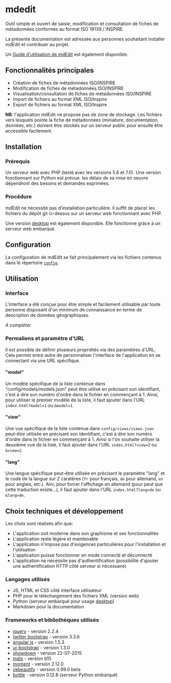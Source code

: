 # mdedit

Outil simple et ouvert de saisie, modification et consultation de fiches de métadonnées conformes au format ISO 19139 / INSPIRE.

La présente documentation est adressée aux personnes souhaitant installer mdEdit et contribuer au projet.

Un [Guide d'utilisation de mdEdit](./documentation/userGuide/mdEdit_UserDocumentation.md) est également disponible.


## Fonctionnalités principales

- Création de fiches de métadonnées ISO/INSPIRE
- Modification de fiches de métadonnées ISO/INSPIRE
- Visualisation/consultation de fiches de métadonnées ISO/INSPIRE
- Import de fichiers au format XML ISO/Inspire
- Export de fichiers au format XML ISO/Inspire

**NB**: l'application mdEdit ne propose pas de zone de stockage. Les fichiers vers lesquels pointe la fiche de métadonnées (miniature, documentation, données, etc.) doivent être stockés sur un serveur public pour ensuite être accessible facilement.


## Installation

### Prérequis

Un serveur web avec PHP (testé avec les versions 5.6 et 7.0).
Une version fonctionnant sur Python est prévue. les délais de sa mise en oeuvre dépendront des besoins et demandes exprimées.

### Procédure

mdEdit ne nécessite pas d'installation particulière.
Il suffit de placer les fichiers du dépôt git ci-dessus sur un serveur web fonctionnant avec PHP.

Une version [desktop](https://github.com/cigalsace/mdedit/tree/master/desktop) est également disponible. Elle fonctionne grâce à un serveur web embarqué.


## Configuration

La configuration de mdEdit se fait principalement via les fichiers contenus dans le répertoire [``config``](https://github.com/cigalsace/mdedit/tree/master/config).


## Utilisation

### Interface

L'interface a été conçue pour être simple et facilement utilisable par toute personne disposant d'un minimum de connaissance en terme de description de données géographiques.

_A compléter_

### Permaliens et paramètre d'URL

Il est possible de définir plusieurs propriétés via des paramètres d'URL.
Cela permet entre autre de personnaliser l'interface de l'application en se connectant via une URL spécifique.

#### "model"

Un modèle spécifique de la liste contenue dans "config/models/models.json" peut être utilisé en précisant son identifiant, c'est à dire son numéro d'ordre dans le fichier en commençant à 1.
Ainsi, pour utiliser le premier modèle de la liste, il faut ajouter dans l'URL ``index.html?model=1`` ou ``&model=1``.

#### "view"

Une vue spécifique de la liste contenue dans ``config/views/views.json`` peut-être utitisée en précisant son identifiant, c'est à dire son numéro d'ordre dans le fichier en commençant à 1.
Ainsi si l'on souhaite utiliser la deuxième vue de la liste, il faut ajouter dans l'URL ``index.html?view=2`` ou ``&view=2``.

#### "lang"

Une langue spécifique peut-être utilisée en précisant le paramètre "lang" et le code de la langue sur 2 caratères (``fr`` pour français, ``de`` pour allemand, ``en`` pour anglais, etc.).
Aini, pour forcer l'affichage en allemand (pour peut que cette traduction existe...), il faut ajouter dans l'URL ``index.html?lang=de`` ou ``&lang=de``.


## Choix techniques et développement

Les choix sont réalisés afin que:

- L'application soit moderne dans son graphisme et ses fonctionnalités
- L'application reste légère et maintenable
- L'application n'impose pas d'exigences particulières pour l'installation et l'utilisation
- L'application puisse fonctionner en mode connecté et déconnecté
- L'application ne nécessite pas d'authentification (possibilité d'ajouter une authentification HTTP côté serveur si nécessaire)

### Langages utilisés

- JS, HTML et CSS côté interface utilisateur
- PHP pour le téléchargement des fichiers XML (version web)
- Python (serveur embarqué pour usage [desktop](https://github.com/cigalsace/mdedit/tree/master/desktop))
- Markdown pour la documentation

### Frameworks et bibliothèques utilisés

- [jquery](https://jquery.com/) - version 2.2.4
- [twitter bootstrap](http://getbootstrap.com/) - version 3.3.6
- [angular js](https://angularjs.org/) - version 1.5.3
- [ui-bootstrap](https://angular-ui.github.io/bootstrap/) - version 1.3.0
- [showdown](https://github.com/showdownjs/showdown) - version 22-07-2015
- [mdjs](https://github.com/cigalsace/mdjs) - version b15
- [moment](http://momentjs.com/) - version 2.12.0
- [vkbeautify](https://github.com/vkiryukhin/vkBeautify) - version 0.99.0 beta
- [bottle](http://bottlepy.org/docs/0.12/) - version 0.12.8 (serveur Python embarqué)
